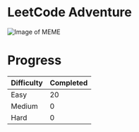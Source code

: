 <h1>LeetCode Adventure</h1>

![Image of MEME](https://miro.medium.com/max/400/1*bPHK3V9y1EZnr6z5ZiIncQ.jpeg)

# Progress<br>
<table>
  <thead>
    <tr>
      <th style="text-align: left">Difficulty</th>
      <th style="text-align: left">Completed</th>
    </tr>
  </thead>
  <tbody>
    <tr>
      <td style="text-align: left">Easy</td>
      <td style="text-align: left">20</td>
    </tr>
    <tr>
      <td style="text-align: left">Medium</td>
      <td style="text-align: left">0</td>
    </tr>
     <tr>
      <td style="text-align: left">Hard</td>
      <td style="text-align: left">0</td>
    </tr>
  </tbody>
</table>